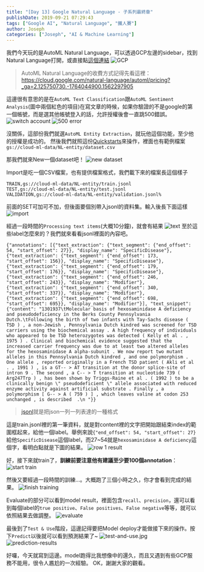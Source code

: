 ```yaml
---
title: "[Day 13] Google Natural Language - 子系列最終章"
publishDate: 2019-09-21 07:29:43
tags: ["Google AI", "Natural Language", "鐵人賽"]
author: Joseph
categories: ["Joseph", "AI & Machine Learning"]
---
```


我們今天玩的是AutoML Natural Language，可以透過GCP左邊的sidebar，找到Natural Language打開，或直接點[這個連結](https://console.cloud.google.com/natural-language)
![GCP](GCP.jpg)

> AutoML Natural Language的收費方式記得先看這裡：https://cloud.google.com/natural-language/automl/pricing?_ga=2.125750730.-1764044900.1562297905

<!-- more -->

這邊很有意思的是在`AutoML Text Classification`跟`AutoML Sentiment Analysis`(圖中兩個紅色的項目)在寫文章的時候，如果你驗證的不是google的第一個帳號，而是選其他帳號登入的話，允許授權後會一直跳500錯誤。
![switch account](switch-account.jpg)
![500 error](500-error.jpg)

沒關係，這部份我們就選`AutoML Entity Extraction`，就玩他這個功能，至少他的授權是成功的。
然後我們就照這份[Quickstarts](https://cloud.google.com/natural-language/automl/entity-analysis/docs/quickstart)來操作，裡面也有範例檔案`gs://cloud-ml-data/NL-entity/dataset.csv`

那我們就來New一個dataset吧！
![new dataset](new-dataset.jpg)

Import是吃一個CSV檔案，也有提供檔案格式，我們載下來的檔案長這個樣子
```shell
TRAIN,gs://cloud-ml-data/NL-entity/train.jsonl
TEST,gs://cloud-ml-data/NL-entity/test.jsonl
VALIDATION,gs://cloud-ml-data/NL-entity/validation.jsonl%
```
前面的SET可加可不加，但後面要個別帶入jsonl的資料集。輸入後長下面這樣
![import](import.jpg)

經過一段時間的`Processing text items`(大概10分鐘)，就會有結果
![text](texts.jpg)
至於這些label怎麼來的？我們就來看看jsonl裡面的內容吧。
```
{"annotations": [{"text_extraction": {"text_segment": {"end_offset": 54, "start_offset": 27}}, "display_name": "SpecificDisease"}, {"text_extraction": {"text_segment": {"end_offset": 173, "start_offset": 156}}, "display_name": "SpecificDisease"}, {"text_extraction": {"text_segment": {"end_offset": 179, "start_offset": 176}}, "display_name": "SpecificDisease"}, {"text_extraction": {"text_segment": {"end_offset": 246, "start_offset": 243}}, "display_name": "Modifier"}, {"text_extraction": {"text_segment": {"end_offset": 340, "start_offset": 337}}, "display_name": "Modifier"}, {"text_extraction": {"text_segment": {"end_offset": 698, "start_offset": 695}}, "display_name": "Modifier"}], "text_snippet": {"content": "1301937\tMolecular basis of hexosaminidase A deficiency and pseudodeficiency in the Berks County Pennsylvania Dutch.\tFollowing the birth of two infants with Tay-Sachs disease ( TSD ) , a non-Jewish , Pennsylvania Dutch kindred was screened for TSD carriers using the biochemical assay . A high frequency of individuals who appeared to be TSD heterozygotes was detected ( Kelly et al . , 1975 ) . Clinical and biochemical evidence suggested that the increased carrier frequency was due to at least two altered alleles for the hexosaminidase A alpha-subunit . We now report two mutant alleles in this Pennsylvania Dutch kindred , and one polymorphism . One allele , reported originally in a French TSD patient ( Akli et al . , 1991 ) , is a GT-- > AT transition at the donor splice-site of intron 9 . The second , a C-- > T transition at nucleotide 739 ( Arg247Trp ) , has been shown by Triggs-Raine et al . ( 1992 ) to be a clinically benign \" pseudodeficient \" allele associated with reduced enzyme activity against artificial substrate . Finally , a polymorphism [ G-- > A ( 759 ) ] , which leaves valine at codon 253 unchanged , is described  .\n "}}
```
> [jsonl](http://jsonlines.org/)就是把json一列一列表達的一種格式
>  
這是train.jsonl裡的第一筆資料，就是對content裡的文字把開始跟結束index的範圍框起來，給他一個label。舉例來說`{"end_offset": 54, "start_offset": 27}`給他`SpecificDisease`這個label，而27~54就是`hexosaminidase A deficiency`這個字，看明白點就是下圖的結果。
![row 1 result](row-1-result.jpg)

好，接下來就train了，**訓練前要注意他有建議至少要100個annotation**：
![start train](start-train.jpg)

然後又要經過一段時間的訓練...。大概跑了三個小時之久，你才會看到完成的結果。
![finish training](finish-training.jpg)

Evaluate的部分可以看到model result，裡面包含`recall`、`precision`，還可以看到每個label的`true positive`、`False positives`、`False negative`等等，就可以依照結果去做調整。
![evaluate](evaluate.jpg)

最後到了`Test & Use`階段，這邊記得要把Model deploy才能做接下來的操作。按下`Predict`以後就可以看到預測結果了~
![test-and-use.jpg](test-and-use.jpg)
![prediction-results](prediction-results.jpg)

好囉，今天就寫到這邊。model跑得比我想像中的還久，而且又遇到有些GCP服務不能用，很令人尷尬的一次經驗。
OK，謝謝大家的觀看。
